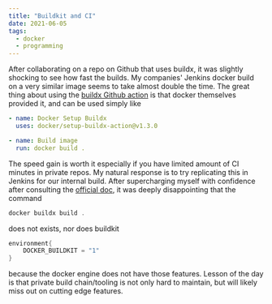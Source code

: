 ```yaml
---
title: "Buildkit and CI"
date: 2021-06-05
tags:
  - docker
  - programming
---
```


After collaborating on a repo on Github that uses buildx, it was slightly shocking to see how fast the
builds.  My companies' Jenkins docker build on a very similar image seems to take almost double the time.
The great thing about using the
[buildx Github action](https://github.com/docker/setup-buildx-action)
is that docker themselves provided it, and can be used simply like

```yaml
- name: Docker Setup Buildx
  uses: docker/setup-buildx-action@v1.3.0

- name: Build image
  run: docker build .
```

The speed gain is worth it especially if you have limited amount of CI minutes in private repos. My natural
response is to try replicating this in Jenkins for our internal build.  After supercharging myself with
confidence after consulting the
[official doc](https://docs.docker.com/develop/develop-images/build_enhancements/),
it was deeply disappointing that the command

```groovy
docker buildx build .
```

does not exists, nor does buildkit

```groovy
environment{
    DOCKER_BUILDKIT = "1"
}
```

because the docker engine does not have those features. Lesson of the day is that private build chain/tooling
is not only hard to maintain, but will likely miss out on cutting edge features.
